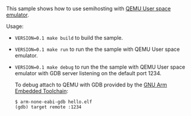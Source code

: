 This sample shows how to use semihosting with [QEMU User space emulator](https://www.qemu.org/docs/master/user/main.html).

Usage:
* `VERSION=0.1 make build` to build the sample.
* `VERSION=0.1 make run` to run the the sample with QEMU User space emulator.
* `VERSION=0.1 make debug` to run the the sample with QEMU User space emulator with GDB server listening on the default port 1234.

    To debug attach to QEMU with GDB provided by the [GNU Arm Embedded Toolchain](https://developer.arm.com/tools-and-software/open-source-software/developer-tools/gnu-toolchain/gnu-rm/downloads):

    ```
    $ arm-none-eabi-gdb hello.elf
    (gdb) target remote :1234
    ```
